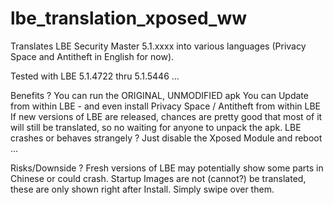 lbe_translation_xposed_ww
=========================
Translates LBE Security Master 5.1.xxxx  into various languages (Privacy Space and Antitheft in English for now).


Tested with LBE 5.1.4722 thru 5.1.5446 ...

Benefits ?
You can run the ORIGINAL, UNMODIFIED apk
You can Update from within LBE - and even install Privacy Space / Antitheft from within LBE
If new versions of LBE are released, chances are pretty good that most of it will still be translated, so no waiting for anyone to unpack the apk.
LBE crashes or behaves strangely ? Just disable the Xposed Module and reboot ...

Risks/Downside ?
Fresh versions of LBE may potentially show some parts in Chinese or could crash.
Startup Images are not (cannot?) be translated, these are only shown right after Install. Simply swipe over them.

